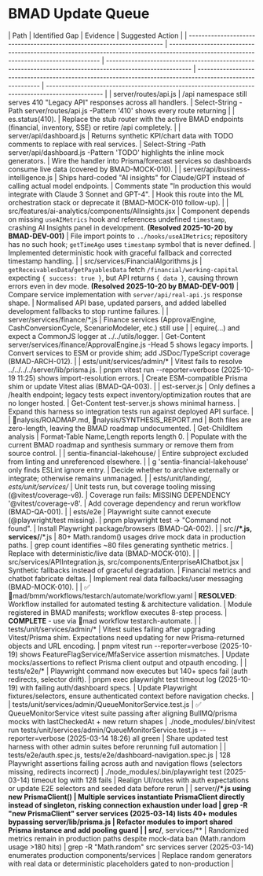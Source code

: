 # BMAD Update Queue

| Path                                                                   | Identified Gap                                                                                                                         | Evidence                                                                                                  | Suggested Action                                                                                           |
| ---------------------------------------------------------------------- | -------------------------------------------------------------------------------------------------------------------------------------- | --------------------------------------------------------------------------------------------------------- | ---------------------------------------------------------------------------------------------------------- | ------------------------------------------------------------------------------------------------ |
| server/routes/api.js                                                   | /api namespace still serves 410 "Legacy API" responses across all handlers.                                                            | Select-String -Path server/routes/api.js -Pattern '410' shows every route returning                       |
| es.status(410).                                                        | Replace the stub router with the active BMAD endpoints (financial, inventory, SSE) or retire /api completely.                          |
| server/api/dashboard.js                                                | Returns synthetic KPI/chart data with TODO comments to replace with real services.                                                     | Select-String -Path server/api/dashboard.js -Pattern 'TODO' highlights the inline mock generators.        | Wire the handler into Prisma/forecast services so dashboards consume live data (covered by BMAD-MOCK-010). |
| server/api/business-intelligence.js                                    | Ships hard-coded "AI insights" for Claude/GPT instead of calling actual model endpoints.                                               | Comments state "In production this would integrate with Claude 3 Sonnet and GPT-4".                       | Hook this route into the ML orchestration stack or deprecate it (BMAD-MOCK-010 follow-up).                 |
| src/features/ai-analytics/components/AIInsights.jsx                    | Component depends on missing `useAIMetrics` hook and references undefined `timestamp`, crashing AI Insights panel in development. **(Resolved 2025-10-20 by BMAD-DEV-001)**      | File import points to `../hooks/useAIMetrics`; repository has no such hook; `getTimeAgo` uses `timestamp` symbol that is never defined. | Implemented deterministic hook with graceful fallback and corrected timestamp handling. |
| src/services/FinancialAlgorithms.js                                    | `getReceivablesData`/`getPayablesData` fetch `/financial/working-capital` expecting `{ success: true }`, but API returns `{ data }`, causing thrown errors even in dev mode. **(Resolved 2025-10-20 by BMAD-DEV-001)** | Compare service implementation with `server/api/real-api.js` response shape.                                           | Normalised API base, updated parsers, and added labelled development fallbacks to stop runtime failures.             |
| server/services/finance/\*.js                                          | Finance services (ApprovalEngine, CashConversionCycle, ScenarioModeler, etc.) still use                                                |
| equire(...) and expect a CommonJS logger at ../../utils/logger.        | Get-Content server/services/finance/ApprovalEngine.js -Head 5 shows legacy imports.                                                    | Convert services to ESM or provide shim; add JSDoc/TypeScript coverage (BMAD-ARCH-012).                   |
| ests/unit/services/admin/\*                                            | Vitest fails to resolve ../../../../server/lib/prisma.js.                                                                              | pnpm vitest run --reporter=verbose (2025-10-19 11:25) shows import-resolution errors.                     | Create ESM-compatible Prisma shim or update Vitest alias (BMAD-QA-003).                                    |
| est-server.js                                                          | Only defines a /health endpoint; legacy tests expect inventory/optimization routes that are no longer hosted.                          | Get-Content test-server.js shows minimal harness.                                                         | Expand this harness so integration tests run against deployed API surface.                                 |
| nalysis/ROADMAP.md, nalysis/SYNTHESIS_REPORT.md                        | Both files are zero-length, leaving the BMAD roadmap undocumented.                                                                     | Get-ChildItem analysis                                                                                    | Format-Table Name,Length reports length 0.                                                                 | Populate with the current BMAD roadmap and synthesis summary or remove them from source control. |
| sentia-financial-lakehouse/                                            | Entire subproject excluded from linting and unreferenced elsewhere.                                                                    |
| g 'sentia-financial-lakehouse' only finds ESLint ignore entry.         | Decide whether to archive externally or integrate; otherwise remains unmanaged.                                                        |
| ests/unit/landing/_, ests/unit/services/_                              | Unit tests run, but coverage tooling missing (@vitest/coverage-v8).                                                                    | Coverage run fails: MISSING DEPENDENCY '@vitest/coverage-v8'.                                             | Add coverage dependency and rerun workflow (BMAD-QA-001).                                                  |
| ests/e2e                                                               | Playwright suite cannot execute (@playwright/test missing).                                                                            | pnpm playwright test → "Command not found".                                                               | Install Playwright package/browsers (BMAD-QA-002).                                                         |
| src/**/\*.js, services/**/\*.js                                        | 80+ Math.random() usages drive mock data in production paths.                                                                          | grep count identifies ~80 files generating synthetic metrics.                                             | Replace with deterministic/live data (BMAD-MOCK-010).                                                      |
| src/services/APIIntegration.js, src/components/EnterpriseAIChatbot.jsx | Synthetic fallbacks instead of graceful degradation.                                                                                   | Financial metrics and chatbot fabricate deltas.                                                           | Implement real data fallbacks/user messaging (BMAD-MOCK-010).                                              |
| ✅ mad/bmm/workflows/testarch/automate/workflow.yaml                   | **RESOLVED**: Workflow installed for automated testing & architecture validation.                                                      | Module registered in BMAD manifests; workflow executes 8-step process.                                    | **COMPLETE** - use via mad workflow testarch-automate.                                                     |
| tests/unit/services/admin/\*                                           | Vitest suites failing after upgrading Vitest/Prisma shim. Expectations need updating for new Prisma-returned objects and URL encoding. | pnpm vitest run --reporter=verbose (2025-10-19) shows FeatureFlagService/MfaService assertion mismatches. | Update mocks/assertions to reflect Prisma client output and otpauth encoding.                              |
| tests/e2e/\*                                                           | Playwright command now executes but 140+ specs fail (auth redirects, selector drift).                                                  | pnpm exec playwright test timeout log (2025-10-19) with failing auth/dashboard specs.                     | Update Playwright fixtures/selectors, ensure authenticated context before navigation checks.               |
| tests/unit/services/admin/QueueMonitorService.test.js | ✅ QueueMonitorService vitest suite passing after aligning BullMQ/prisma mocks with lastCheckedAt + new return shapes | ./node_modules/.bin/vitest run tests/unit/services/admin/QueueMonitorService.test.js --reporter=verbose (2025-03-14 18:26) all green | Share updated test harness with other admin suites before rerunning full automation |
| tests/e2e/auth.spec.js, tests/e2e/dashboard-navigation.spec.js | 128 Playwright assertions failing across auth and navigation flows (selectors missing, redirects incorrect) | ./node_modules/.bin/playwright test (2025-03-14) timeout log with 128 fails | Realign UI/routes with auth expectations or update E2E selectors and seeded data before rerun |
| server/**/*.js using new PrismaClient() | Multiple services instantiate PrismaClient directly instead of singleton, risking connection exhaustion under load | grep -R "new PrismaClient" server services (2025-03-14) lists 40+ modules bypassing server/lib/prisma.js | Refactor modules to import shared Prisma instance and add pooling guard |
| src/**, services/** | Randomized metrics remain in production paths despite mock-data ban (Math.random usage >180 hits) | grep -R "Math.random" src services server (2025-03-14) enumerates production components/services | Replace random generators with real data or deterministic placeholders gated to non-production |
